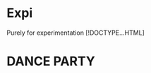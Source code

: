 # Expi
Purely for experimentation
[!DOCTYPE...HTML]
<head>
  <title>This is an Experimental DANCE PARTY webpage</title>
  <meta charset="utf-8">
  <style>
    <body>
      background-color: #e9e9e9;
      font-family: sans-serif, helvetica;
      font-weight: bold;
      font-style: italic;
      font-size: 10px;
      font-color: rgb(0, 0, 0);
      
    </body>
  </style>
  </head>
  <body>
  <h1>DANCE PARTY</h1>
  <h2></h2>
  <h3></h3>
  <p></p>
  </body>

